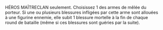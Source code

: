 HÉROS MAÎTRECLAN seulement. Choisissez 1
des armes de mêlée du porteur. Si une ou plusieurs
blessures infligées par cette arme sont allouées à
une figurine ennemie, elle subit 1 blessure mortelle
à la fin de chaque round de bataille (même si ces
blessures sont guéries par la suite).
